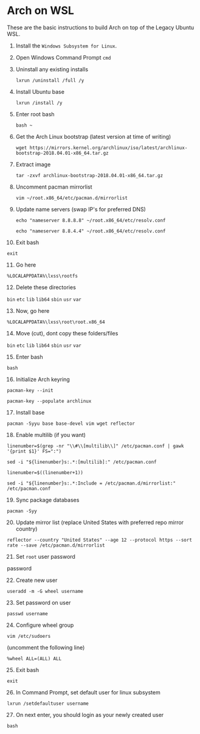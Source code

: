 # Arch on WSL
These are the basic instructions to build Arch on top of the Legacy Ubuntu WSL.

1. Install the `Windows Subsystem for Linux`.

2. Open Windows Command Prompt
   `cmd`

3. Uninstall any existing installs

   `lxrun /uninstall /full /y`

4. Install Ubuntu base

   `lxrun /install /y`

5. Enter root bash

   `bash ~`

6. Get the Arch Linux bootstrap (latest version at time of writing)

   `wget https://mirrors.kernel.org/archlinux/iso/latest/archlinux-bootstrap-2018.04.01-x86_64.tar.gz`

7. Extract image

   `tar -zxvf archlinux-bootstrap-2018.04.01-x86_64.tar.gz`

8. Uncomment pacman mirrorlist

   `vim ~/root.x86_64/etc/pacman.d/mirrorlist`

9. Update name servers (swap IP's for preferred DNS)

   `echo "nameserver 8.8.8.8" ~/root.x86_64/etc/resolv.conf`

   `echo "nameserver 8.8.4.4" ~/root.x86_64/etc/resolv.conf`

10. Exit bash

   `exit`

11. Go here

   `%LOCALAPPDATA%\lxss\rootfs`

12. Delete these directories

   `bin` `etc` `lib` `lib64` `sbin` `usr` `var`

13. Now, go here

   `%LOCALAPPDATA%\lxss\root\root.x86_64`

14. Move (cut), dont copy these folders/files

   `bin` `etc` `lib` `lib64` `sbin` `usr` `var`

15. Enter bash

   `bash`

16. Initialize Arch keyring

   `pacman-key --init`

   `pacman-key --populate archlinux`

17. Install base

   `pacman -Syyu base base-devel vim wget reflector`

18. Enable multilib (if you want)

   `linenumber=$(grep -nr "\\#\\[multilib\\]" /etc/pacman.conf | gawk '{print $1}' FS=":")`

   `sed -i "${linenumber}s:.*:[multilib]:" /etc/pacman.conf`

   `linenumber=$((linenumber+1))`

   `sed -i "${linenumber}s:.*:Include = /etc/pacman.d/mirrorlist:" /etc/pacman.conf`

19. Sync package databases

   `pacman -Syy`

20. Update mirror list (replace United States with preferred repo mirror country)

   `reflector --country "United States" --age 12 --protocol https --sort rate --save /etc/pacman.d/mirrorlist`

21. Set `root` user password

   password

22. Create new user

   `useradd -m -G wheel username`

23. Set password on user

   `passwd username`

24. Configure wheel group

   `vim /etc/sudoers`

   (uncomment the following line)

   `%wheel ALL=(ALL) ALL`

25. Exit bash

   `exit`

26. In Command Prompt, set default user for linux subsystem

   `lxrun /setdefaultuser username`

27. On next enter, you should login as your newly created user

   `bash`
